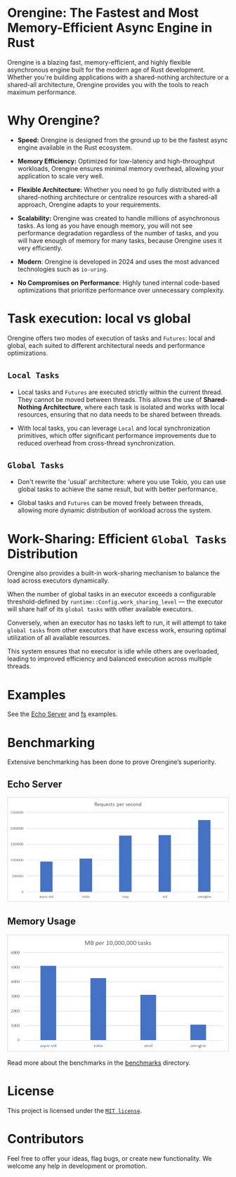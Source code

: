 # Orengine: The Fastest and Most Memory-Efficient Async Engine in Rust

Orengine is a blazing fast, memory-efficient, and highly flexible asynchronous engine built for the modern
age of Rust development. Whether you're building applications with a shared-nothing architecture
or a shared-all architecture, Orengine provides you with the tools to reach maximum performance.

# Why Orengine?

- __Speed:__ Orengine is designed from the ground up to be the fastest async engine available in the Rust ecosystem.

- __Memory Efficiency:__ Optimized for low-latency and high-throughput workloads, Orengine ensures minimal
  memory overhead, allowing your application to scale very well.

- __Flexible Architecture:__ Whether you need to go fully distributed with a shared-nothing architecture
  or centralize resources with a shared-all approach, Orengine adapts to your requirements.

- __Scalability:__ Orengine was created to handle millions of asynchronous tasks.
  As long as you have enough memory, you will not see performance degradation regardless of the number of tasks,
  and you will have enough of memory for many tasks, because Orengine uses it very efficiently.

- __Modern__: Orengine is developed in 2024 and uses the most advanced technologies such as `io-uring`.

- __No Compromises on Performance__: Highly tuned internal code-based optimizations that prioritize performance over
  unnecessary complexity.

# Task execution: local vs global

Orengine offers two modes of execution of tasks and `Futures`: local and global, each suited to different
architectural needs and performance optimizations.

## `Local Tasks`

- Local tasks and `Futures` are executed strictly within the current thread. They cannot be moved between threads.
  This allows the use of __Shared-Nothing Architecture__, where each task is isolated and works with local resources,
  ensuring that no data needs to be shared between threads.

- With local tasks, you can leverage `Local` and local synchronization primitives, which offer significant
  performance improvements due to reduced overhead from cross-thread synchronization.

## `Global Tasks`

- Don't rewrite the 'usual' architecture: where you use Tokio, you can use global tasks to achieve the same result,
  but with better performance.

- Global tasks and `Futures` can be moved freely between threads, allowing more dynamic distribution of workload
  across the system.

# Work-Sharing: Efficient `Global Tasks` Distribution

Orengine also provides a built-in work-sharing mechanism to balance the load across executors dynamically.

When the number of global tasks in an executor exceeds a configurable threshold-defined
by `runtime::Config.work_sharing_level` — the executor will share half of its `global tasks`
with other available executors.

Conversely, when an executor has no tasks left to run, it will attempt to take `global tasks` from other executors
that have excess work, ensuring optimal utilization of all available resources.

This system ensures that no executor is idle while others are overloaded,
leading to improved efficiency and balanced execution across multiple threads.

# Examples

See the [Echo Server](examples/echo-server) and [fs](examples/fs) examples.

# Benchmarking

Extensive benchmarking has been done to prove Orengine’s superiority.

## Echo Server

![benchmarks/net/tcp/images/echo_server.png](benchmarks/net/tcp/images/echo_server.png)

## Memory Usage

![benchmarks/cpu_bounded/images/memory_usage_per_10m_tasks_favorites_only.png](benchmarks/cpu_bounded/images/memory_usage_per_10m_tasks_favorites_only.png)

Read more about the benchmarks in the [benchmarks](benchmarks) directory.

# License

This project is licensed under the [`MIT license`](LICENSE).

# Contributors

Feel free to offer your ideas, flag bugs, or create new functionality.
We welcome any help in development or promotion.